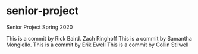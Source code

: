 # senior-project
Senior Project Spring 2020

This is a commit by Rick Baird.
Zach Ringhoff
This is a commit by Samantha Mongiello.
This is a commit by Erik Ewell
This is a commit by Collin Stilwell
